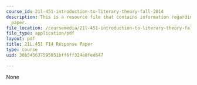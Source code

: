 ```yaml
---
course_id: 21l-451-introduction-to-literary-theory-fall-2014
description: This is a resource file that contains information regarding response
  paper.
file_location: /coursemedia/21l-451-introduction-to-literary-theory-fall-2014/30b545637595851bff6ff324e8fed647_MIT21L_451F14_Response_Pap.pdf
file_type: application/pdf
layout: pdf
title: 21L.451 F14 Response Paper
type: course
uid: 30b545637595851bff6ff324e8fed647

---
```

None